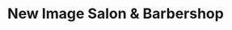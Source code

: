 ---
title: "New Image Salon & Barbershop"
url: /little-rock/new-image-salon-and-barbershop/
shop: hairdresser
---
